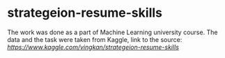 # strategeion-resume-skills

The work was done as a part of Machine Learning university course. The data and the task were taken from Kaggle, link to the source: *https://www.kaggle.com/vingkan/strategeion-resume-skills*  
